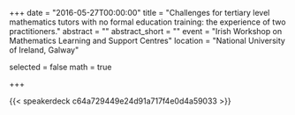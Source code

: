 +++
date = "2016-05-27T00:00:00"
title = "Challenges for tertiary level mathematics tutors with no formal education training: the experience of two practitioners."
abstract = ""
abstract_short = ""
event = "Irish Workshop on Mathematics Learning and Support Centres"
location = "National University of Ireland, Galway"

selected = false
math = true

+++

{{< speakerdeck c64a729449e24d91a717f4e0d4a59033 >}}
